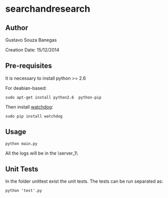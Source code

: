 searchandresearch
=================

Author
------
Gustavo Souza Banegas 

Creation Date: 15/12/2014


Pre-requisites
-----------
It is necessary to install python >= 2.6

For deabian-based:

    sudo apt-get install python2.6  python-pip

Then install [watchdog](https://pypi.python.org/pypi/watchdog):

    sudo pip install watchdog

Usage
-----
    python main.py

All the logs will be in the \server_1\

Unit Tests
----------

In the folder unittest exist the unit tests. The tests can be run separated as:
    
    python 'test'.py